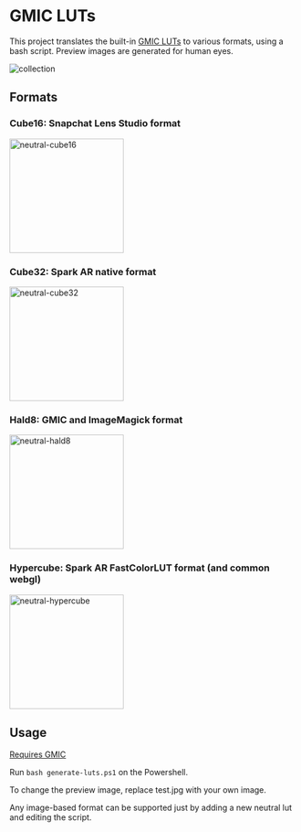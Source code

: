 # GMIC LUTs

This project translates the built-in [GMIC LUTs](https://gmic.eu/color_presets/) to various formats, using a bash script. Preview images are generated for human eyes.


![collection](./docs/collection.jpg)

## Formats

### Cube16: Snapchat Lens Studio format

<img width="200" alt="neutral-cube16" src="./neutral-luts/neutral-cube16.png">

### Cube32: Spark AR native format

<img width="200" alt="neutral-cube32" src="./neutral-luts/neutral-cube32.png">

### Hald8: GMIC and ImageMagick format

<img width="200" alt="neutral-hald8" src="./neutral-luts/neutral-hald8.jpg">

### Hypercube: Spark AR FastColorLUT format (and common webgl)

<img width="200" alt="neutral-hypercube" src="./neutral-luts/neutral-hypercube.png">


## Usage

[Requires GMIC](https://gmic.eu/index.html)

Run `bash generate-luts.ps1` on the Powershell.

To change the preview image, replace test.jpg with your own image. 

Any image-based format can be supported just by adding a new neutral lut and editing the script. 
